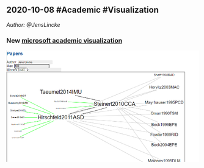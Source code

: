 ## 2020-10-08 #Academic #Visualization
*Author: @JensLincke*

### New [microsoft academic visualization](browse://demos/visualizations/academic.md)

![](academic_visualization.png)